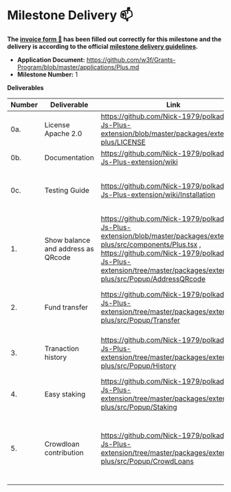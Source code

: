 # Milestone Delivery :mailbox:

**The [invoice form :pencil:](https://docs.google.com/forms/d/e/1FAIpQLSfmNYaoCgrxyhzgoKQ0ynQvnNRoTmgApz9NrMp-hd8mhIiO0A/viewform) has been filled out correctly for this milestone and the delivery is according to the official [milestone delivery guidelines](https://github.com/w3f/Grants-Program/blob/master/docs/milestone-deliverables-guidelines.md).**  

* **Application Document:** https://github.com/w3f/Grants-Program/blob/master/applications/Plus.md
* **Milestone Number:** 1


**Deliverables**

| Number | Deliverable | Link | Notes |
| ------------- | ------------- | ------------- |------------- |
| 0a. | License Apache 2.0 |https://github.com/Nick-1979/polkadot-Js-Plus-extension/blob/master/packages/extension-plus/LICENSE | 
| 0b. | Documentation | https://github.com/Nick-1979/polkadot-Js-Plus-extension/wiki | Inline docs and wiki are available |
| 0c. | Testing Guide	| https://github.com/Nick-1979/polkadot-Js-Plus-extension/wiki/Installation |  unit tests and testing on westend blockchain are available|
| 1. | Show balance and address as QRcode | https://github.com/Nick-1979/polkadot-Js-Plus-extension/blob/master/packages/extension-plus/src/components/Plus.tsx , https://github.com/Nick-1979/polkadot-Js-Plus-extension/tree/master/packages/extension-plus/src/Popup/AddressQRcode | to show available, reseved, and total balances in cryto and USD, also shows an address as a QRcode | 
| 2.  | Fund transfer | https://github.com/Nick-1979/polkadot-Js-Plus-extension/tree/master/packages/extension-plus/src/Popup/Transfer | to transfer funds from one account to another on Kusama/Polkadot | 
| 3.  | Tranaction history | https://github.com/Nick-1979/polkadot-Js-Plus-extension/tree/master/packages/extension-plus/src/Popup/History | transactions' history are shown in different categories | 
| 4.  | Easy staking | https://github.com/Nick-1979/polkadot-Js-Plus-extension/tree/master/packages/extension-plus/src/Popup/Staking | to stake, unstake, redeem funds, and nominate validators | 
| 5.  | Crowdloan contribution | https://github.com/Nick-1979/polkadot-Js-Plus-extension/tree/master/packages/extension-plus/src/Popup/CrowdLoans | to view auctions, bids, and active/winner crowdloans on Polkadot and kusama, where can pick up them to contribute to | 